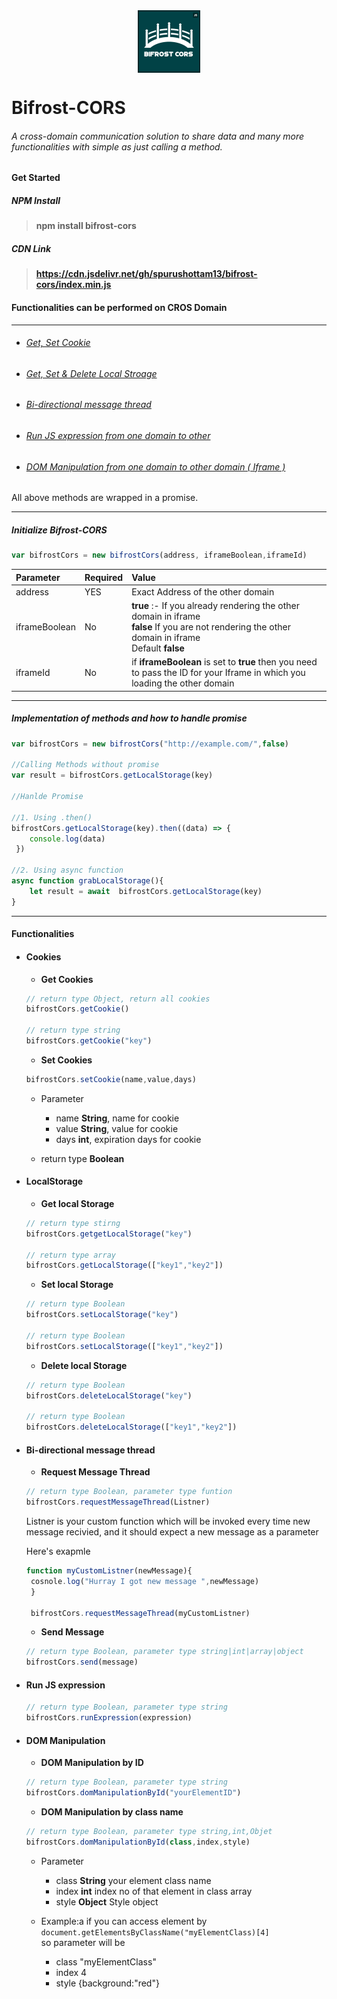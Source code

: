 <center>
<img src="logo.jpg" width="100px" height="100" align="center"/>
</center>

# Bifrost-CORS
###### A cross-domain communication solution to share data and many more  functionalities with simple as just calling a method.

#### Get Started
 ##### NPM Install
> __npm install bifrost-cors__
##### CDN Link
>__https://cdn.jsdelivr.net/gh/spurushottam13/bifrost-cors/index.min.js__

#### Functionalities can be performed on CROS Domain
 -------------
 
- ###### [Get, Set Cookie](#cookies)
- ###### [Get, Set & Delete  Local Stroage](#localStorage) 
- ###### [Bi-directional message thread](#bi-directional-message-thread-1)
- ###### [Run JS expression from one domain to other](#run-jS-expression)
- ###### [DOM Manipulation from one domain to other domain ( Iframe )](#dOM-manipulation)

All above methods are wrapped in a promise. 



----
##### Initialize Bifrost-CORS
```javascript
var bifrostCors = new bifrostCors(address, iframeBoolean,iframeId)	
```
| Parameter        | Required           | Value  |
| :------------- |:---------------------|:-----|
| address      | YES | Exact Address of the other domain|
| iframeBoolean| No     |  <b>true</b> :- If you already rendering the other domain in iframe <br> <b>false</b> If you are not rendering the other domain in iframe <br> Default <b>false</b> |
| iframeId| No     |  if __iframeBoolean__ is set to __true__ then you need to pass the ID for your Iframe in which you loading the other domain |

---
##### Implementation of methods and how to handle promise
```javascript
var bifrostCors = new bifrostCors("http://example.com/",false)

//Calling Methods without promise
var result = bifrostCors.getLocalStorage(key)

//Hanlde Promise

//1. Using .then()
bifrostCors.getLocalStorage(key).then((data) => {
	console.log(data)
 })

//2. Using async function
async function grabLocalStorage(){
	let result = await  bifrostCors.getLocalStorage(key)
}
```
---
#### Functionalities
* #### Cookies
	* __Get Cookies__
	```javascript
    // return type Object, return all cookies
    bifrostCors.getCookie() 
    
   // return type string
   bifrostCors.getCookie("key")
    ```
    
    * __Set Cookies__
	```javascript
    bifrostCors.setCookie(name,value,days)   
     ```
     * Parameter 
     	* name __String__,  name for cookie
        * value __String__, value for cookie
        * days __int__, expiration days for cookie
        
     * return type __Boolean__
     
* #### LocalStorage	
	* __Get local Storage__
	```javascript
    // return type stirng
    bifrostCors.getgetLocalStorage("key") 
    
    // return type array
    bifrostCors.getLocalStorage(["key1","key2"])
    ```
    
    * __Set local Storage__
	```javascript
    // return type Boolean
    bifrostCors.setLocalStorage("key") 
    
    // return type Boolean
    bifrostCors.setLocalStorage(["key1","key2"])
    ```
    
    * __Delete local Storage__
	```javascript
    // return type Boolean
    bifrostCors.deleteLocalStorage("key") 
    
    // return type Boolean
    bifrostCors.deleteLocalStorage(["key1","key2"])
    ```

* #### Bi-directional message thread
	* __Request Message Thread__
	```javascript
    // return type Boolean, parameter type funtion
    bifrostCors.requestMessageThread(Listner)
    ```
   Listner is your custom function which will be invoked every time new message recivied, and it should expect a new message as a parameter
    
   Here's exapmle
   
   ```javascript
   function myCustomListner(newMessage){
   	cosnole.log("Hurray I got new message ",newMessage)
    }
    
    bifrostCors.requestMessageThread(myCustomListner)
   ```
   
    * __Send Message__
	```javascript
    // return type Boolean, parameter type string|int|array|object
    bifrostCors.send(message)
     ```
     
* #### Run JS expression
	```javascript
    // return type Boolean, parameter type string
    bifrostCors.runExpression(expression)
     ```
* #### DOM Manipulation
	* __DOM Manipulation by ID__
	```javascript
    // return type Boolean, parameter type string
    bifrostCors.domManipulationById("yourElementID")
     ```
    * __DOM Manipulation by class name__
	```javascript
    // return type Boolean, parameter type string,int,Objet
    bifrostCors.domManipulationById(class,index,style)
     ```
  	* Parameter 
     	* class __String__  your element class name
        * index __int__ index no of that element in class array
        * style __Object__ Style object
        
    * Example:a
    if you can access element by 
    ```document.getElementsByClassName("myElementClass)[4]```<br/>
    so parameter will be <br/>
    	* class "myElementClass"
    	* index 4
    	* style {background:"red"}
